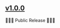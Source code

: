 ## [v1.0.0](https://github.com/azurystudio/authenticus/releases/tag/v1.0.0)

🎉🎊🥳 Public Release 🎉🎊🥳
